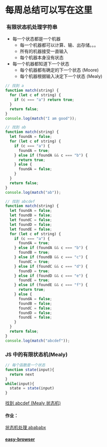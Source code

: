 # 每周总结可以写在这里
###  有限状态机处理字符串
- 每一个状态都是一个机器
  - 每一个机器都可以计算、输、出存储。。。
  - 所有的机器接受一直输入
  - 每个机器本身没有状态
- 每一个机器都知道下一个状态
  - 每个机器都有确定的下一个状态 (Moore)
  - 每个机器根据输入决定下一个状态 (Mealy)


``` Javascript
// 找到 a
function match(string) {
  for (let c of string) {
    if (c === "a") return true;
  }
  return false;
}
console.log(match("I am good"));
```  

``` Javascript
// 找到 ab
function match(string) {
  let foundA = false;
  for (let c of string) {
    if (c === "a") {
      foundA = true;
    } else if (foundA && c === "b") {
      return true;
    } else {
      foundA = false;
    }
  }
  return false;
}
console.log(match("ab"));
```  

``` Javascript
// 找到 abcdef
function match(string) {
  let foundA = false;
  let foundB = false;
  let foundC = false;
  let foundD = false;
  let foundE = false;
  for (let c of string) {
    if (c === "a") {
      foundA = true;
    } else if (foundA && c === "b") {
      foundB = true;
    } else if (foundB && c === "c") {
      foundC = true;
    } else if (foundC && c === "d") {
      foundD = true;
    } else if (foundD && c === "e") {
      foundE = true;
    } else if (foundE && c === "f") {
      return true;
    } else {
      foundA = false;
      foundB = false;
      foundC = false;
      foundD = false;
      foundE = false;
    }
  }
  return false;
}
console.log(match("abcdef"));
````  

### JS 中的有限状态机(Mealy)
``` JavaScript
// 每个函数是一个状态
function state(input){
  return next
}
while(input){
  state = state(input)
}
```  

[找到 abcdef (Mealy 状态机)](./mealy-status-meachine.js)






#### 作业：
[状态机处理 abababx](./mealy-status-meachine.js)    
####  [easy-browser](./../easy-browser)




